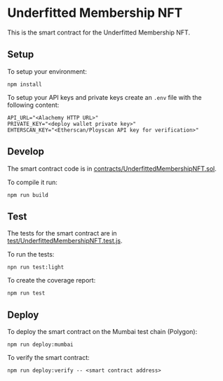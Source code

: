 # Underfitted Membership NFT

This is the smart contract for the Underfitted Membership NFT.

## Setup

To setup your environment:

```
npm install
```

To setup your API keys and private keys create an `.env` file with the following content:

```
API_URL="<Alachemy HTTP URL>"
PRIVATE_KEY="<deploy wallet private key>"
EHTERSCAN_KEY="<Etherscan/Ployscan API key for verification>"
```

## Develop

The smart contract code is in [contracts/UnderfittedMembershipNFT.sol](/contracts/UnderfittedMembershipNFT.sol).

To compile it run:

```
npm run build
```

## Test

The tests for the smart contract are in [test/UnderfittedMembershipNFT.test.js](/test/UnderfittedMembershipNFT.test.js).

To run the tests:

```
npn run test:light
```

To create the coverage report:

```
npm run test
```

## Deploy

To deploy the smart contract on the Mumbai test chain (Polygon):

```
npm run deploy:mumbai
```

To verify the smart contract:

```
npm run deploy:verify -- <smart contract address>
```
